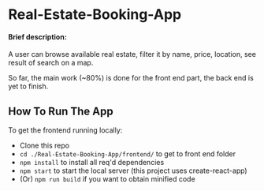 # Real-Estate-Booking-App

#### Brief description:

A user can browse available real estate, filter it by name, price, location, see result of search on a map.

So far, the main work (~80%) is done for the front end part, the back end is yet to finish.

## How To Run The App

To get the frontend running locally:

- Clone this repo
- `cd ./Real-Estate-Booking-App/frontend/` to get to front end folder
- `npm install` to install all req'd dependencies
- `npm start` to start the local server (this project uses create-react-app)
- (Or) `npm run build` if you want to obtain minified code